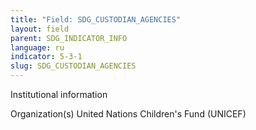 ```yaml
---
title: "Field: SDG_CUSTODIAN_AGENCIES"
layout: field
parent: SDG_INDICATOR_INFO
language: ru
indicator: 5-3-1
slug: SDG_CUSTODIAN_AGENCIES
---
```

Institutional information

Organization(s)
United Nations Children's Fund (UNICEF)